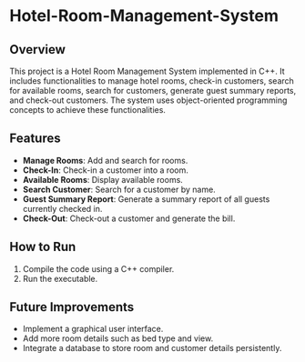 # Hotel-Room-Management-System
## Overview
This project is a Hotel Room Management System implemented in C++. It includes functionalities to manage hotel rooms, check-in customers, search for available rooms, search for customers, generate guest summary reports, and check-out customers. The system uses object-oriented programming concepts to achieve these functionalities.

## Features
- **Manage Rooms**: Add and search for rooms.
- **Check-In**: Check-in a customer into a room.
- **Available Rooms**: Display available rooms.
- **Search Customer**: Search for a customer by name.
- **Guest Summary Report**: Generate a summary report of all guests currently checked in.
- **Check-Out**: Check-out a customer and generate the bill.

## How to Run
1. Compile the code using a C++ compiler.
2. Run the executable.

## Future Improvements
- Implement a graphical user interface.
- Add more room details such as bed type and view.
- Integrate a database to store room and customer details persistently.

